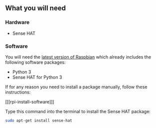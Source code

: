 ## What you will need

### Hardware

* Sense HAT

### Software
You will need the [latest version of Raspbian](https://www.raspberrypi.org/downloads/) which already includes the following software packages:

- Python 3
- Sense HAT for Python 3

If for any reason you need to install a package manually, follow these instructions:

[[[rpi-install-software]]]

Type this command into the terminal to install the Sense HAT package:

```bash
sudo apt-get install sense-hat
```
